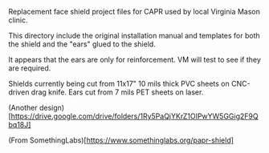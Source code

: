 Replacement face shield project files for CAPR used by local Virginia Mason clinic.

This directory include the original installation manual and templates for both the shield and the "ears" glued to the shield.

It appears that the ears are only for reinforcement.    VM will test to see if they are required.

Shields currently being cut from 11x17" 10 mils thick PVC sheets on CNC-driven drag knife.    Ears cut from 7 mils PET sheets on laser.

(Another design)[https://drive.google.com/drive/folders/1Ry5PaQjYKrZ1OIPwYW5GGig2F9Qbq18J]

(From SomethingLabs)[https://www.somethinglabs.org/papr-shield]

